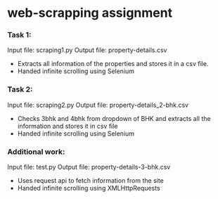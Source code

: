 # web-scrapping assignment

### Task 1: 
Input file: scraping1.py
Output file: property-details.csv
- Extracts all information of the properties and stores it in a csv file.
- Handed infinite scrolling using Selenium

### Task 2:
Input file: scraping2.py
Output file: property-details_2-bhk.csv
- Checks 3bhk and 4bhk from dropdown of BHK and extracts all the information and stores it in csv file
- Handed infinite scrolling using Selenium

### Additional work:
Input file: test.py
Output file: property-details-3-bhk.csv
- Uses request api to fetch information from the site
- Handed infinite scrolling using XMLHttpRequests


